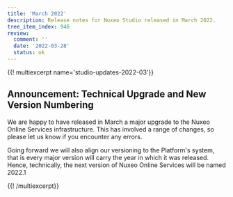 ```yaml
---
title: 'March 2022'
description: Release notes for Nuxeo Studio released in March 2022.
tree_item_index: 946
review:
  comment: ''
  date: '2022-03-28'
  status: ok
---
```


{{! multiexcerpt name='studio-updates-2022-03'}}

## Announcement: Technical Upgrade and New Version Numbering

We are happy to have released in March a major upgrade to the Nuxeo Online Services infrastructure. This has involved a range of changes, so please let us know if you encounter any errors.

Going forward we will also align our versioning to the Platform's system, that is every major version will carry the year in which it was released. Hence, technically, the next version of Nuxeo Online Services will be named 2022.1

{{! /multiexcerpt}}
